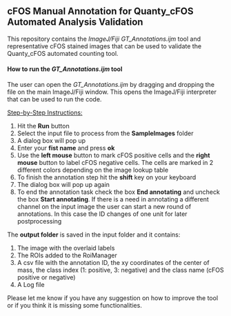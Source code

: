 ## cFOS Manual Annotation for Quanty_cFOS Automated Analysis Validation

This repository contains the *ImageJ/Fiji GT_Annotations.ijm* tool and representative cFOS stained images that can be used to validate the Quanty_cFOS automated counting tool. 



#### How to run the *GT_Annotations.ijm* tool

The user can open the *GT_Annotations.ijm* by dragging and dropping the file on the main ImageJ/Fiji window. This opens the ImageJ/Fiji interpreter that can be used to run the code.

<u>Step-by-Step Instructions:</u>

1. Hit the **Run** button
2. Select the input file to process from the **SampleImages** folder
3. A dialog box will pop up
4. Enter your **fist name** and press **ok**
5. Use the **left mouse** button to mark cFOS positive cells and the **right mouse** button to label cFOS negative cells. The cells are marked in 2 different colors depending on the image lookup table
6. To finish the annotation step hit the **shift** key on your keyboard
7. The dialog box will pop up again
8. To end the annotation task check the box **End annotating** and uncheck the box **Start annotating**. If there is a need in annotating a different channel on the input image the user can start a new round of annotations. In this case the ID changes of one unit for later postprocessing



The **output folder** is saved in the input folder and it contains:

1. The image with the overlaid labels
2. The ROIs added to the RoiManager
3. A csv file with the annotation ID, the xy coordinates of the center of mass, the class index (1: positive, 3: negative) and the class name (cFOS positive or negative)
4. A Log file



Please let me know if you have any suggestion on how to improve the tool or if you think it is missing some functionalities. 

